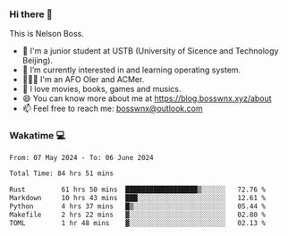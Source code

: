 ### Hi there 👋

<!--
**bosswnx/bosswnx** is a ✨ _special_ ✨ repository because its `README.md` (this file) appears on your GitHub profile.

Here are some ideas to get you started:

- 🔭 I’m currently working on ...
- 🌱 I’m currently learning ...
- 👯 I’m looking to collaborate on ...
- 🤔 I’m looking for help with ...
- 💬 Ask me about ...
- 📫 How to reach me: ...
- 😄 Pronouns: ...
- ⚡ Fun fact: ...
-->

This is Nelson Boss.

- 🏫 I'm a junior student at USTB (University of Sicence and Technology Beijing).
- 🌱 I’m currently interested in and learning operating system.
- 🧑🏻‍💻 I'm an AFO OIer and ACMer.
- 🥰 I love movies, books, games and musics.
- 😄 You can know more about me at https://blog.bosswnx.xyz/about
- 📫 Feel free to reach me: bosswnx@outlook.com

### Wakatime 💻

<!--START_SECTION:waka-->

```txt
From: 07 May 2024 - To: 06 June 2024

Total Time: 84 hrs 51 mins

Rust         61 hrs 50 mins  ██████████████████▒░░░░░░   72.76 %
Markdown     10 hrs 43 mins  ███░░░░░░░░░░░░░░░░░░░░░░   12.61 %
Python       4 hrs 37 mins   █▒░░░░░░░░░░░░░░░░░░░░░░░   05.44 %
Makefile     2 hrs 22 mins   ▓░░░░░░░░░░░░░░░░░░░░░░░░   02.80 %
TOML         1 hr 48 mins    ▓░░░░░░░░░░░░░░░░░░░░░░░░   02.13 %
```

<!--END_SECTION:waka-->

